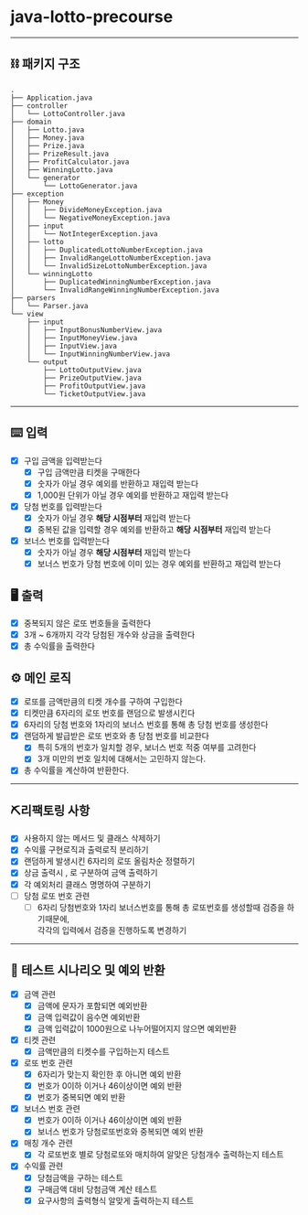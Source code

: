 # java-lotto-precourse
<hr>

## ⛓️ 패키지 구조
````
.
├── Application.java
├── controller
│   └── LottoController.java
├── domain
│   ├── Lotto.java
│   ├── Money.java
│   ├── Prize.java
│   ├── PrizeResult.java
│   ├── ProfitCalculator.java
│   ├── WinningLotto.java
│   └── generator
│       └── LottoGenerator.java
├── exception
│   ├── Money
│   │   ├── DivideMoneyException.java
│   │   └── NegativeMoneyException.java
│   ├── input
│   │   └── NotIntegerException.java
│   ├── lotto
│   │   ├── DuplicatedLottoNumberException.java
│   │   ├── InvalidRangeLottoNumberException.java
│   │   └── InvalidSizeLottoNumberException.java
│   └── winningLotto
│       ├── DuplicatedWinningNumberException.java
│       └── InvalidRangeWinningNumberException.java
├── parsers
│   └── Parser.java
└── view
    ├── input
    │   ├── InputBonusNumberView.java
    │   ├── InputMoneyView.java
    │   ├── InputView.java
    │   └── InputWinningNumberView.java
    └── output
        ├── LottoOutputView.java
        ├── PrizeOutputView.java
        ├── ProfitOutputView.java
        └── TicketOutputView.java
````

<hr>

## ⌨️ 입력
- [x] 구입 금액을 입력받는다
  - [x] 구입 금액만큼 티켓을 구매한다
  - [x] 숫자가 아닐 경우 예외를 반환하고 재입력 받는다
  - [x] 1,000원 단위가 아닐 경우 예외를 반환하고 재입력 받는다
- [x] 당첨 번호를 입력받는다
  - [x] 숫자가 아닐 경우 **해당 시점부터** 재입력 받는다
  - [x] 중복된 값을 입력할 경우 예외를 반환하고 **해당 시점부터** 재입력 받는다
- [x] 보너스 번호를 입력받는다
  - [x] 숫자가 아닐 경우 **해당 시점부터** 재입력 받는다
  - [x] 보너스 번호가 당첨 번호에 이미 있는 경우 예외를 반환하고 재입력 받는다

## 🖥️ 출력
- [x] 중복되지 않은 로또 번호들을 출력한다
- [x] 3개 ~ 6개까지 각각 당첨된 개수와 상금을 출력한다
- [x] 총 수익률을 출력한다

## ⚙️ 메인 로직
- [x] 로또를 금액만큼의 티켓 개수를 구하여 구입한다
- [x] 티켓만큼 6자리의 로또 번호를 랜덤으로 발생시킨다
- [x] 6자리의 당첨 번호와 1자리의 보너스 번호를 통해 총 당첨 번호를 생성한다
- [x] 랜덤하게 발급받은 로또 번호와 총 당첨 번호를 비교한다
  - [x] 특히 5개의 번호가 일치할 경우, 보너스 번호 적중 여부를 고려한다
  - [x] 3개 미만의 번호 일치에 대해서는 고민하지 않는다.
- [x] 총 수익률을 계산하여 반환한다.

<hr>

## ⛏️리팩토링 사항
- [X] 사용하지 않는 메서드 및 클래스 삭제하기
- [X] 수익률 구현로직과 출력로직 분리하기
- [X] 랜덤하게 발생시킨 6자리의 로또 올림차순 정렬하기
- [X] 상금 출력시 , 로 구분하여 금액 출력하기
- [X] 각 예외처리 클래스 명명하여 구분하기
- [ ] 당첨 로또 번호 관련
  - [ ] 6자리 당첨번호와 1자리 보너스번호를 통해 총 로또번호를 생성할때 검증을 하기때문에, <br>
    각각의 입력에서 검증을 진행하도록 변경하기
<hr>

## 🧩 테스트 시나리오 및 예외 반환
- [X] 금액 관련
  - [X] 금액에 문자가 포함되면 예외반환
  - [X] 금액 입력값이 음수면 예외반환
  - [X] 금액 입력값이 1000원으로 나누어떨어지지 않으면 예외반환
- [X] 티켓 관련 
  - [X] 금액만큼의 티켓수를 구입하는지 테스트
- [X] 로또 번호 관련
  - [X] 6자리가 맞는지 확인한 후 아니면 예외 반환
  - [X] 번호가 0이하 이거나 46이상이면 예외 반환
  - [X] 번호가 중복되면 예외 반환
- [X] 보너스 번호 관련
  - [X] 번호가 0이하 이거나 46이상이면 예외 반환
  - [X] 보너스 번호가 당첨로또번호와 중복되면 예외 반환
-[X] 매칭 개수 관련 
  - [X] 각 로또번호 별로 당첨로또와 매치하여 알맞은 당첨개수 출력하는지 테스트
- [X] 수익률 관련
  - [X] 당첨금액을 구하는 테스트 
  - [X] 구매금액 대비 당첨금액 계산 테스트
  - [X] 요구사항의 출력형식 알맞게 출력하는지 테스트